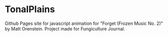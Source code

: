 # TonalPlains
Github Pages site for javascript animation for "Forget (Frozen Music No. 2)" by Matt Orenstein. Project made for Fungiculture Journal.  
